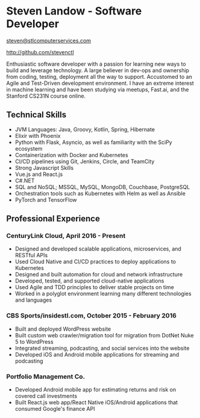 # Steven Landow - Software Developer

steven@stlcomputerservices.com

http://github.com/stevenctl

Enthusiastic software developer with a passion for learning new ways to build and leverage technology. A large believer in dev-ops and ownership from coding, testing, deployment all the way to support. Accustomed to an Agile and Test-Driven development environment. I have an extreme interest in machine learning and have been studying via meetups, Fast.ai, and the Stanford CS231N course online. 

## Technical Skills

- JVM Languages: Java, Groovy, Kotlin, Spring, Hibernate
- Elixir with Phoenix
- Python with Flask, Asyncio, as well as familiarity with the SciPy ecosystem
- Containerization with Docker and Kubernetes
- CI/CD pipelines using Git, Jenkins, Circle, and TeamCity
- Strong Javascript Skills
- Vue.js and React.js
- C#.NET
- SQL and NoSQL; MSSQL, MySQL, MongoDB, Couchbase, PostgreSQL
- Orchestration tools such as Kubernetes with Helm as well as Ansible
- PyTorch and TensorFlow

## Professional Experience

### CenturyLink Cloud, April 2016 - Present

- Designed and developed scalable applications, microservices, and RESTful APIs
- Used Cloud Native and CI/CD practices to deploy applications to Kubernetes
- Designed and built automation for cloud and network infrastructure
- Developed, tested, and supported cloud-native applications
- Used Agile and TDD principles to deliver stable projects on time
- Worked in a polyglot environment learning many different technologies and languages

### CBS Sports/insidestl.com, October 2015 - February 2016

- Built and deployed WordPress website
- Built custom web crawler/migration tool for migration from DotNet Nuke 5 to WordPress 
- Integrated streaming, podcasting, and social services into the website
- Developed iOS and Android mobile applications for streaming and podcasting

### Portfolio Management Co. 

- Developed Android mobile app for estimating returns and risk on covered call investments
- Built React.js web app/React Native iOS/Android applications that consumed Google's finance API
